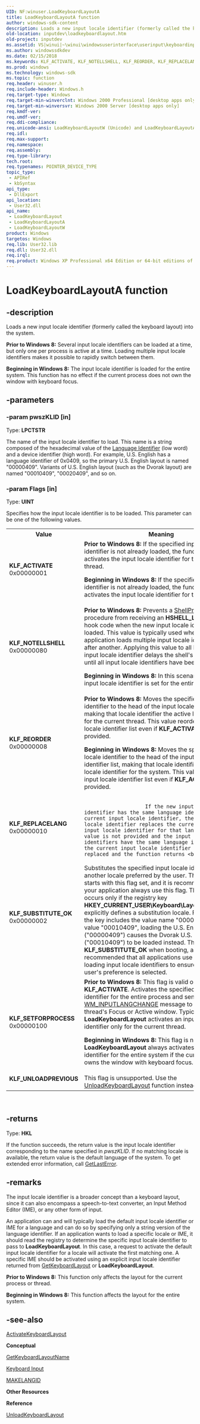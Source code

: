 ```yaml
---
UID: NF:winuser.LoadKeyboardLayoutA
title: LoadKeyboardLayoutA function
author: windows-sdk-content
description: Loads a new input locale identifier (formerly called the keyboard layout) into the system.
old-location: inputdev\loadkeyboardlayout.htm
old-project: inputdev
ms.assetid: VS|winui|~\winui\windowsuserinterface\userinput\keyboardinput\keyboardinputreference\keyboardinputfunctions\loadkeyboardlayout.htm
ms.author: windowssdkdev
ms.date: 02/15/2018
ms.keywords: KLF_ACTIVATE, KLF_NOTELLSHELL, KLF_REORDER, KLF_REPLACELANG, KLF_SETFORPROCESS, KLF_SUBSTITUTE_OK, KLF_UNLOADPREVIOUS, LoadKeyboardLayout, LoadKeyboardLayout function [Keyboard and Mouse Input], LoadKeyboardLayoutA, LoadKeyboardLayoutW, _win32_LoadKeyboardLayout, _win32_loadkeyboardlayout_cpp, inputdev.loadkeyboardlayout, winui._win32_loadkeyboardlayout, winuser/LoadKeyboardLayout, winuser/LoadKeyboardLayoutA, winuser/LoadKeyboardLayoutW
ms.prod: windows
ms.technology: windows-sdk
ms.topic: function
req.header: winuser.h
req.include-header: Windows.h
req.target-type: Windows
req.target-min-winverclnt: Windows 2000 Professional [desktop apps only]
req.target-min-winversvr: Windows 2000 Server [desktop apps only]
req.kmdf-ver: 
req.umdf-ver: 
req.ddi-compliance: 
req.unicode-ansi: LoadKeyboardLayoutW (Unicode) and LoadKeyboardLayoutA (ANSI)
req.idl: 
req.max-support: 
req.namespace: 
req.assembly: 
req.type-library: 
tech.root: 
req.typenames: POINTER_DEVICE_TYPE
topic_type:
 - APIRef
 - kbSyntax
api_type:
 - DllExport
api_location:
 - User32.dll
api_name:
 - LoadKeyboardLayout
 - LoadKeyboardLayoutA
 - LoadKeyboardLayoutW
product: Windows
targetos: Windows
req.lib: User32.lib
req.dll: User32.dll
req.irql: 
req.product: Windows XP Professional x64 Edition or 64-bit editions of     Windows Server 2003
---
```


# LoadKeyboardLayoutA function


## -description


Loads a new input locale identifier (formerly called the keyboard layout) into the system.

<b>Prior to Windows 8:</b> Several input locale identifiers can be loaded at a time, but only one per process is active at a time. Loading multiple input locale identifiers makes it possible to rapidly switch between them.

<b>Beginning in  Windows 8:</b> The input locale identifier is loaded for the entire system. This function has no effect if the current process does not own the window with keyboard focus.


## -parameters




### -param pwszKLID [in]

Type: <b>LPCTSTR</b>

The name of the input locale identifier to load. This name is a string composed of the hexadecimal value of the <a href="https://msdn.microsoft.com/076e2a43-256a-4646-a5c8-1d48ab08ce1a">Language Identifier</a> (low word) and a device identifier (high word). For example, U.S. English has a language identifier of 0x0409, so the primary U.S. English layout is named "00000409". Variants of U.S. English layout (such as the Dvorak layout) are named "00010409", "00020409", and so on. 


### -param Flags [in]

Type: <b>UINT</b>

Specifies how the input locale identifier is to be loaded. This parameter can be one of the following values. 

<table>
<tr>
<th>Value</th>
<th>Meaning</th>
</tr>
<tr>
<td width="40%"><a id="KLF_ACTIVATE"></a><a id="klf_activate"></a><dl>
<dt><b>KLF_ACTIVATE</b></dt>
<dt>0x00000001</dt>
</dl>
</td>
<td width="60%">
<b>Prior to Windows 8:</b> If the specified input locale identifier is not already loaded, the function loads and activates the input locale identifier for the current thread.

<b>Beginning in  Windows 8:</b> If the specified input locale identifier is not already loaded, the function loads and activates the input locale identifier for the system.

</td>
</tr>
<tr>
<td width="40%"><a id="KLF_NOTELLSHELL"></a><a id="klf_notellshell"></a><dl>
<dt><b>KLF_NOTELLSHELL</b></dt>
<dt>0x00000080</dt>
</dl>
</td>
<td width="60%">
<b>Prior to Windows 8:</b> Prevents a 
						<a href="https://msdn.microsoft.com/4c21e0d8-2529-4b04-ad45-762ca7f1e5ef">ShellProc</a>
 hook procedure from receiving an <b>HSHELL_LANGUAGE</b> hook code when the new input locale identifier is loaded. This value is typically used when an application loads multiple input locale identifiers one after another. Applying this value to all but the last input locale identifier delays the shell's processing until all input locale identifiers have been added.

<b>Beginning in  Windows 8:</b> In this scenario, the last input locale identifier is set for the entire system.

</td>
</tr>
<tr>
<td width="40%"><a id="KLF_REORDER"></a><a id="klf_reorder"></a><dl>
<dt><b>KLF_REORDER</b></dt>
<dt>0x00000008</dt>
</dl>
</td>
<td width="60%">
<b>Prior to Windows 8:</b> Moves the specified input locale identifier to the head of the input locale identifier list, making that locale identifier the active locale identifier for the current thread. This value reorders the input locale identifier list even if <b>KLF_ACTIVATE</b> is not provided.

<b>Beginning in  Windows 8:</b> Moves the specified input locale identifier to the head of the input locale identifier list, making that locale identifier the active locale identifier for the system. This value reorders the input locale identifier list even if <b>KLF_ACTIVATE</b> is not provided.

</td>
</tr>
<tr>
<td width="40%"><a id="KLF_REPLACELANG"></a><a id="klf_replacelang"></a><dl>
<dt><b>KLF_REPLACELANG</b></dt>
<dt>0x00000010</dt>
</dl>
</td>
<td width="60%">

						If the new input locale identifier has the same language identifier as a current input locale identifier, the new input locale identifier replaces the current one as the input locale identifier for that language. If this value is not provided and the input locale identifiers have the same language identifiers, the current input locale identifier is not replaced and the function returns <b>NULL</b>. 

</td>
</tr>
<tr>
<td width="40%"><a id="KLF_SUBSTITUTE_OK"></a><a id="klf_substitute_ok"></a><dl>
<dt><b>KLF_SUBSTITUTE_OK</b></dt>
<dt>0x00000002</dt>
</dl>
</td>
<td width="60%">
Substitutes the specified input locale identifier with another locale preferred by the user. The system starts with this flag set, and it is recommended that your application always use this flag. The substitution occurs only if the registry key 
						<b>HKEY_CURRENT_USER\Keyboard\Layout\Substitutes</b> explicitly defines a substitution locale. For example, if the key includes the value name "00000409" with value "00010409", loading the U.S. English layout ("00000409") causes the Dvorak U.S. English layout ("00010409") to be loaded instead. The system uses <b>KLF_SUBSTITUTE_OK</b> when booting, and it is recommended that all applications use this value when loading input locale identifiers to ensure that the user's preference is selected.

</td>
</tr>
<tr>
<td width="40%"><a id="KLF_SETFORPROCESS"></a><a id="klf_setforprocess"></a><dl>
<dt><b>KLF_SETFORPROCESS</b></dt>
<dt>0x00000100</dt>
</dl>
</td>
<td width="60%">
<b>Prior to Windows 8:</b> This flag is valid only with <b>KLF_ACTIVATE</b>. Activates the specified input locale identifier for the entire process and sends the 
						<a href="https://msdn.microsoft.com/4d403b1d-f6f7-40d5-9bf5-6a9c4da0803c">WM_INPUTLANGCHANGE</a> message to the current thread's Focus or Active window. Typically, <b>LoadKeyboardLayout</b> activates an input locale identifier only for the current thread.

<b>Beginning in  Windows 8:</b> This flag is not used. <b>LoadKeyboardLayout</b> always activates an input locale identifier for the entire system if the current process owns the window with keyboard focus.

</td>
</tr>
<tr>
<td width="40%"><a id="KLF_UNLOADPREVIOUS"></a><a id="klf_unloadprevious"></a><dl>
<dt><b>KLF_UNLOADPREVIOUS</b></dt>
</dl>
</td>
<td width="60%">
This flag is unsupported. Use the <a href="https://msdn.microsoft.com/0fc880a8-ed1e-4110-b309-761c511863f3">UnloadKeyboardLayout</a> function instead.

</td>
</tr>
</table>
 


## -returns



Type: <b>HKL</b>

If the function succeeds, the return value is the input locale identifier corresponding to the name specified in <i>pwszKLID</i>. If no matching locale is available, the return value is the default language of the system. To get extended error information, call <a href="https://msdn.microsoft.com/d852e148-985c-416f-a5a7-27b6914b45d4">GetLastError</a>.




## -remarks



The input locale identifier is a broader concept than a keyboard layout, since it can also encompass a speech-to-text converter, an Input Method Editor (IME), or any other form of input. 

An application can and will typically load the default input locale identifier or IME for a language and can do so by specifying only a string version of the language identifier. If an application wants to load a specific locale or IME, it should read the registry to determine the specific input locale identifier to pass to <b>LoadKeyboardLayout</b>. In this case, a request to activate the default input locale identifier for a locale will activate the first matching one. A specific IME should be activated using an explicit input locale identifier returned from 
				<a href="https://msdn.microsoft.com/121e5253-bce3-4f64-8b99-3f89006aa355">GetKeyboardLayout</a> or <b>LoadKeyboardLayout</b>.

<b>Prior to Windows 8:</b> This function only affects the layout for the current process or thread.

<b>Beginning in  Windows 8:</b> This function affects the layout for the entire system.




## -see-also




<a href="https://msdn.microsoft.com/bfc045fb-8696-45f5-b65f-06a08c000765">ActivateKeyboardLayout</a>



<b>Conceptual</b>



<a href="https://msdn.microsoft.com/505e053b-0f3d-47ad-b4ab-37bfae2512ef">GetKeyboardLayoutName</a>



<a href="https://msdn.microsoft.com/a3f6ac32-cde9-440d-bbde-0d76b4b5d4a4">Keyboard Input</a>



<a href="https://msdn.microsoft.com/cdf6424a-bf2b-4c14-8bc7-8b5f04c29ed3">MAKELANGID</a>



<b>Other Resources</b>



<b>Reference</b>



<a href="https://msdn.microsoft.com/0fc880a8-ed1e-4110-b309-761c511863f3">UnloadKeyboardLayout</a>
 

 

